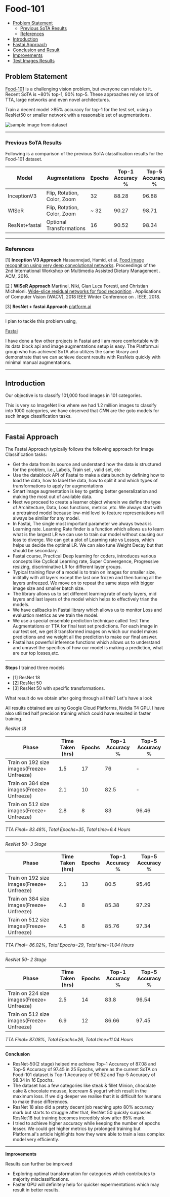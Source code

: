 Food-101
==============================

- [Problem Statement](#problem-statement)
  - [Previous SoTA Results](#previous-sota-results)
  - [References](#references)
- [Introduction](#introduction)
- [Fastai Approach](#fastai-approach)
- [Conclusion and Result](#conclusion-and-result)
- [Improvements](#improvements)
- [Test Images Results](#test-images-results)


## Problem Statement

[Food-101](https://www.vision.ee.ethz.ch/datasets_extra/food-101/) is a challenging vision problem, but everyone can relate to it. Recent SoTA is ~80% top-1, 90% top-5.  These approaches rely on lots of TTA, large networks and  even novel architectures.

Train a decent model >85% accuracy for top-1 for the test set, using a ResNet50 or smaller network with a reasonable set of augmentations. 

![sample image from dataset](sample/food-101.jpg "Food-101 sample images")


---

### Previous SoTA Results

Following is a comparison of the previous SoTA classification results for the Food-101 dataset.

| Model                    |  Augmentations           |  Epochs  |  Top-1 Accuracy  % |  Top-5 Accuracy %  |
| ------------------------|----------------------------------| --------------|------------------------------|------------------------------ |
| InceptionV3      | Flip, Rotation, Color, Zoom | 32   |                 88.28           |            96.88                 |
|WISeR                    | Flip, Rotation, Color, Zoom |  ~ 32   |               90.27    |           98.71                   |
| ResNet+fastai   | Optional Transformations |  16   |                 90.52           |            98.34                 |


---

### References

[1] **Inception V3 Approach** Hassannejad, Hamid, et al. [Food image recognition using very deep convolutional networks](https://dl.acm.org/citation.cfm?id=2986042). Proceedings of the 2nd International Workshop on Multimedia Assisted Dietary Management . ACM, 2016.

[2 ] **WISeR Approach** Martinel, Niki, Gian Luca Foresti, and Christian Micheloni. [Wide-slice residual networks for food recognition](https://arxiv.org/pdf/1612.06543.pdf) . Applications of Computer Vision (WACV), 2018 IEEE Winter Conference on . IEEE, 2018.

[3] **ResNet + fastai Approach** [platform.ai](https://platform.ai/blog/page/3/new-food-101-sota-with-fastai-and-platform-ais-fast-augmentation-search/) 


---

I plan to tackle this problem using,

[Fastai](https://docs.fast.ai/)

I have done a few other projects in Fastai and I am more comfortable with its data block api and image augmentations setup is easy. The Platform.ai group who has achieved SoTA also utilizes the same library and demonstrate that we can achieve decent results with ResNets quickly with minimal manual augmentations.

 ---

 ## Introduction

 Our objective is to classify 101,000 food images in 101 categories.

This is very so ImageNet like where we had 1.2  million images to classify into 1000 categories, we have observed that *CNN* are the goto models for such image classification tasks.

---

## Fastai Approach

The Fastai Approach typically follows the following approach for Image Classification tasks:
- Get the data from its source and understand how the data is structured for the problem, i.e., Labels, Train set , valid set, etc
- Use the datablock API of Fastai to make a data bunch by defining how to load the data, how to label the data, how to split it and which types of transformations to apply for augmentations
- Smart image augmentation is key to getting better generalization and making the most out of available data.
- Next we proceed to create a learner object wherein we define the type of Architecture, Data, Loss functions, metrics ,etc. We always start with a pretrained model because low-mid level to feature representations will always be similar for any model.
- In Fastai, The single most important parameter we always tweak is Learning rate. Learning Rate finder is a function which allows us to learn what is the largest LR we can use to train our model without causing our loss to diverge. We can get a plot of Learning rate vs Losses, which helps us decide the optimal LR. We can also tune Weight Decay but that should be secondary.
- Fastai course, Practical Deep learning for coders, introduces various concepts like Cyclical Learning rate, Super Convergence, Progressive resizing, discriminative LR for different layer groups.
- Typical training flow of a model is to train on images for smaller size, inititally with all layers except the last one frozen and then tuning all the layers unfreezed. We move on to repeat the same steps with bigger image size and smaller batch size.
- The library allows us to set different learning rate of early layers, mid layers and last layers of the model which helps to effectively trian the models.
- We have callbacks in Fastai library which allows us to monitor Loss and evaluation metrics as we train the model.
- We use a special ensemble prediction technique called Test Time Augmentations or TTA for final test set predictions. For each image in our test set, we get 8 transformed images on which our model makes predictions and we weight all the prediction to make our final answer.
- Fastai has powerful inference functions which allows us to understand and unravel the specifics of how our model is making a prediction, what are our top losses,etc.

---
**Steps**
I trained three models
- [1] ResNet 18
- [2] ResNet 50
- [3] ResNet 50 with specific transformations.


What result do we obtain after going through all this? Let's have a look

All results obtained are using Google Cloud Platforms, Nvidia T4 GPU. I have also utilized half precision training which could have resulted in faster training.

*ResNet 18*

|  Phase                       |   Time Taken (hrs)          |  Epochs  |  Top-1 Accuracy  % |  Top-5 Accuracy %  |
| ------------------------|----------------------------------|--------------|------------------------------|------------------------------|
| Train on 192 size images(Freeze+ Unfreeze)  |  1.5 | 17   |                 76           |            -                |
|  Train on 384 size images(Freeze+ Unfreeze) | 2.1  |  10   |               82.5    |           -                   |
|  Train on 512 size images(Freeze+ Unfreeze)  | 2.8 |  8  |                 83          |            96.46                 |

*TTA Final= 83.48%*, *Total Epochs=35*, *Total time=6.4 Hours* 

---
*ResNet 50- 3 Stage*

|  Phase                       |   Time Taken (hrs)          |  Epochs  |  Top-1 Accuracy  % |  Top-5 Accuracy %  |
| ------------------------|----------------------------------|--------------|------------------------------|------------------------------|
| Train on 192 size images(Freeze+ Unfreeze)  |  2.1 | 13   |                 80.5           |            95.46               |
|  Train on 384 size images(Freeze+ Unfreeze) | 4.3  |  8   |               85.38    |           97.29                   |
|  Train on 512 size images(Freeze+ Unfreeze)  | 4.5 |  8  |                 85.76          |            97.34                 |


*TTA Final= 86.02%*, *Total Epochs=29*, *Total time=11.04 Hours* 

---
*ResNet 50- 2 Stage*

|  Phase                       |   Time Taken (hrs)          |  Epochs  |  Top-1 Accuracy  % |  Top-5 Accuracy %  |
| ------------------------|----------------------------------|--------------|------------------------------|------------------------------|
| Train on 224 size images(Freeze+ Unfreeze)  |  2.5 | 14   |                 83.8           |            96.54               |
|  Train on 512 size images(Freeze+ Unfreeze)  | 6.9 |  12  |                 86.66          |            97.45                 |


*TTA Final= 87.08%*, *Total Epochs=26*, *Total time=11.04 Hours* 
 
---

**Conclusion**
 - ResNet-50(2 stage) helped me achieve Top-1 Accuracy of 87.08 and Top-5 Accuracy of 97.45 in 25 Epochs, where as the current SoTA on Food-101 dataset is Top-1 Accuracy of 90.52 and Top-5 Accuracy of 98.34 in *16* Epochs.
 - The dataset has a few categories like steak & fillet Minion, chocolate cake & chocolate mousse, Icecream & yogurt which result in the maximum loss. If we dig deeper we realise that it is difficult for humans to make those differences. 
 - ResNet 18 also did a pretty decent job reaching upto 80% accuracy mark but starts to struggle after that, ResNet 50 quickly surpasses ResNet18 but training becomes incredibly slow after 85% mark.
 - I tried to achieve higher accuracy while keeping the number of epochs lesser. We could get higher metrics by prolonged training but Platform.ai's article highlights how they were able to train a less complex model very efficiently.
---

**Improvements**

Results can further be improved
- Exploring optimal transformation for categories which contributes to majority misclassifications.
- Faster GPU will definitely help for quicker expermentations which may result in better results.
